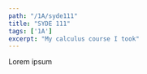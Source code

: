 ```yaml
---
path: "/1A/syde111"
title: "SYDE 111"
tags: ['1A']
excerpt: "My calculus course I took"
---
```


Lorem ipsum